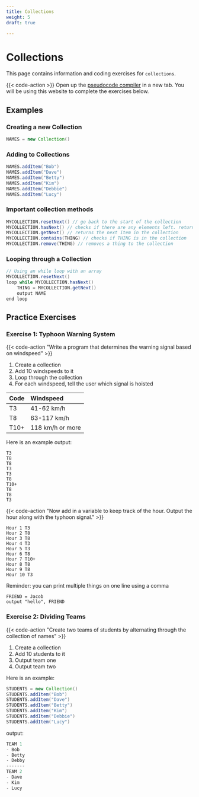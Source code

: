 ```yaml
---
title: Collections
weight: 5
draft: true

---
```


# Collections

This page contains information and coding exercises for `collections`.

{{< code-action >}} Open up the [pseudocode compiler](http://ibcomp.fis.edu/pseudocode/pcode.html) in a new tab. You will be using this website to complete the exercises below.

## Examples

### Creating a new Collection
```java
NAMES = new Collection()
```
### Adding to Collections
```java
NAMES.addItem("Bob")
NAMES.addItem("Dave")
NAMES.addItem("Betty")
NAMES.addItem("Kim")
NAMES.addItem("Debbie")
NAMES.addItem("Lucy")
```

### Important collection methods
```java
MYCOLLECTION.resetNext() // go back to the start of the collection
MYCOLLECTION.hasNext() // checks if there are any elements left. returns true/false
MYCOLLECTION.getNext() // returns the next item in the collection
MYCOLLECTION.contains(THING) // checks if THING is in the collection
MYCOLLECTION.remove(THING) // removes a thing to the collection
```

### Looping through a Collection

```java
// Using an while loop with an array
MYCOLLECTION.resetNext()
loop while MYCOLLECTION.hasNext()
    THING = MYCOLLECTION.getNext()
    output NAME
end loop
```

## Practice Exercises

### Exercise 1: Typhoon Warning System

{{< code-action "Write a program that determines the warning signal based on windspeed" >}}
  1. Create a collection
  2. Add 10 windspeeds to it
  3. Loop through the collection  
  4. For each windspeed, tell the user which signal is hoisted  

| Code | Windspeed| 
|:-----|:------------------|
| T3 | 41-62 km/h | 
| T8 | 63-117 km/h |
| T10+ | 118 km/h or more| 

Here is an example output:

```shell
T3
T8
T8
T3
T3
T8
T10+
T8
T8
T3
```

{{< code-action "Now add in a variable to keep track of the hour. Output the hour along with the typhoon signal." >}}

```shell
Hour 1 T3
Hour 2 T8
Hour 3 T8
Hour 4 T3
Hour 5 T3
Hour 6 T8
Hour 7 T10+
Hour 8 T8
Hour 9 T8
Hour 10 T3
```

 Reminder: you can print multiple things on one line using a comma
```shell
FRIEND = Jacob
output "hello", FRIEND
```

### Exercise 2: Dividing Teams

{{< code-action "Create two teams of students by alternating through the collection of names" >}}
  1. Create a collection
  2. Add 10 students to it
  3. Output team one
  4. Output team two

Here is an example:
```java
STUDENTS = new Collection()
STUDENTS.addItem("Bob")
STUDENTS.addItem("Dave")
STUDENTS.addItem("Betty")
STUDENTS.addItem("Kim")
STUDENTS.addItem("Debbie")
STUDENTS.addItem("Lucy")
```

output:
```java
TEAM 1
- Bob
- Betty
- Debby
-------
TEAM 2
- Dave
- Kim
- Lucy
```
